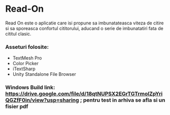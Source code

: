 # Read-On

Read On este o aplicatie care isi propune sa imbunatateasca viteza de citire si sa sporeasca confortul cititorului, aducand o serie de imbunatatiri fata de cititul clasic.

### Asseturi folosite:
* TextMesh Pro
* Color Picker
* iTextSharp
* Unity Standalone File Browser

### Windows Build link: https://drive.google.com/file/d/18qtNUPSX2EGrTGTrmolZpYriQGZfF0in/view?usp=sharing ; pentru test in arhiva se afla si un fisier pdf